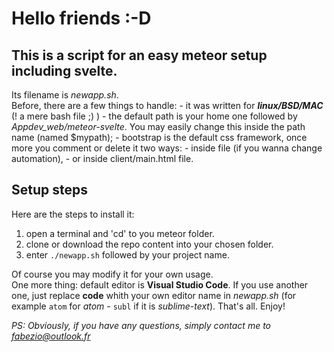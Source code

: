 # Hello friends :-D

## This is a script for an easy meteor setup including svelte.

Its filename is *newapp.sh*.  
Before, there are a few things to handle:
    - it was written for ***linux/BSD/MAC*** (! a mere bash file ;) )
    - the default path is your home one followed by *Appdev_web/meteor-svelte*. You may easily change this inside the path name (named $mypath);
    - bootstrap is the default css framework, once more you comment or delete it two ways:
        - inside file (if you wanna change automation),
        - or inside client/main.html file.

## Setup steps

Here are the steps to install it:

  1. open a terminal and 'cd' to you meteor folder.
  2. clone or download the repo content into your chosen folder.
  3. enter ```./newapp.sh``` followed by your project name.  


Of course you may modify it for your own usage.  
One more thing: default editor is **Visual Studio Code**. If you use another one, just replace **code** whith your own editor name in *newapp.sh* (for example ```atom``` for *atom* - ```subl``` if it is *sublime-text*).
That's all. Enjoy!

*PS: Obviously, if you have any questions, simply contact me to <fabezio@outlook.fr>*